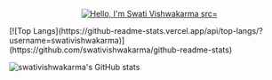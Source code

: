<p align="center"><a href=#"><img width="80%" alt="Hello, I'm Swati Vishwakarma  src="./assets/gh-header.png" /></a></p>
[![Top Langs](https://github-readme-stats.vercel.app/api/top-langs/?username=swativishwakarma)](https://github.com/swativishwakarma/github-readme-stats)

![swativishwakarma's GitHub stats](https://github-readme-stats.vercel.app/api?username=swativishwakarma&show_icons=true&theme=radical)
